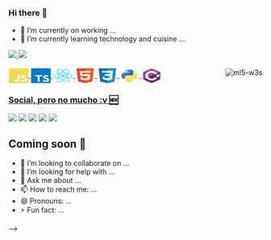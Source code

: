 ### Hi there 👋

- 🔭 I’m currently on working ...
- 🌱 I’m currently learning technology and cuisine ...
<div>
  <a href="https://beacons.page/ml5w3s">
  <img height="180em" src="https://github-readme-stats.vercel.app/api?username=ml5w3s&show_icons=true&theme=gruvbox&include_all_commits=true&count_private=true"/>
  <img height="180em" src="https://github-readme-stats.vercel.app/api/top-langs/?username=ml5w3s&layout=compact&langs_count=7&theme=gruvbox"/>
</div>
<div style="display: inline_block"><br>
  <img align="center" alt="ml5-Js" height="30" width="40" src="https://raw.githubusercontent.com/devicons/devicon/master/icons/javascript/javascript-plain.svg">
  <img align="center" alt="ml5-Ts" height="30" width="40" src="https://raw.githubusercontent.com/devicons/devicon/master/icons/typescript/typescript-plain.svg">
  <img align="center" alt="ml5-React" height="30" width="40" src="https://raw.githubusercontent.com/devicons/devicon/master/icons/react/react-original.svg">
  <img align="center" alt="ml5-HTML" height="30" width="40" src="https://raw.githubusercontent.com/devicons/devicon/master/icons/html5/html5-original.svg">
  <img align="center" alt="ml5-CSS" height="30" width="40" src="https://raw.githubusercontent.com/devicons/devicon/master/icons/css3/css3-original.svg">
  <img align="center" alt="ml5-Python" height="30" width="40" src="https://raw.githubusercontent.com/devicons/devicon/master/icons/python/python-original.svg">
  <img align="center" alt="ml5-Csharp" height="30" width="40" src="https://raw.githubusercontent.com/devicons/devicon/master/icons/csharp/csharp-original.svg">
  <img align="right" alt="ml5-w3s" height="120" src="https://i.pinimg.com/originals/2a/53/65/2a53651a35816f499270d8275fd5318f.gif">
</div>
  
### Social, pero no mucho :v 🆕

<div>
  <a href="https://www.linkedin.com/in/marcelo-lauriano-da-silva-530b8127/" target="_blank"><img src="https://img.shields.io/badge/-LinkedIn-%230077B5?style=for-the-badge&logo=linkedin&logoColor=white" target="_blank"></a> 
  <a href="https://www.youtube.com/channel/UCJKovGWQRlmEJfnk0auu2XQ" target="_blank"><img src="https://img.shields.io/badge/YouTube-FF0000?style=for-the-badge&logo=youtube&logoColor=white" target="_blank"></a>
  <a href="https://www.instagram.com/marcelolauriano/" target="_blank"><img src="https://img.shields.io/badge/-Instagram-%23E4405F?style=for-the-badge&logo=instagram&logoColor=white" target="_blank"></a>
  <a href = "mailto:marcelo.lauriano@gmail.com"><img src="https://img.shields.io/badge/-Gmail-%23333?style=for-the-badge&logo=gmail&logoColor=white" target="_blank"></a>
 <a href="https://www.facebook.com/ML5w3s/" target="_blank"><img src="https://img.shields.io/badge/Facebook-1877F2?style=for-the-badge&logo=facebook&logoColor=white" target="_blank"></a> 
 </div> 
  
## Coming soon 📅
- 👯 I’m looking to collaborate on ...
- 🤔 I’m looking for help with ...
- 💬 Ask me about ...
- 📫 How to reach me: ...
- 😄 Pronouns: ...
- ⚡ Fun fact: ...
  
-->
